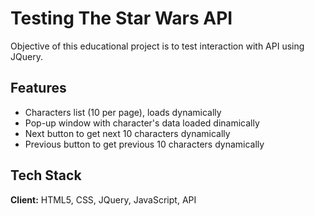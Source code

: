 # Testing The Star Wars API

Objective of this educational project is to test interaction with API using JQuery.

## Features

- Characters list (10 per page), loads dynamically
- Pop-up window with character's data loaded dinamically
- Next button to get next 10 characters dynamically
- Previous button to get previous 10 characters dynamically

## Tech Stack

**Client:** HTML5, CSS, JQuery, JavaScript, API